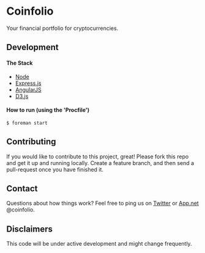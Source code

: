 Coinfolio
=========
Your financial portfolio for cryptocurrencies.

## Development

#### The Stack
* [Node](http://nodejs.org/api/)
* [Express.js](http://expressjs.com/api.html)
* [AngularJS](http://docs.angularjs.org/api/)
* [D3.js](https://github.com/mbostock/d3/wiki)

#### How to run (using the 'Procfile')

```
$ foreman start
```

## Contributing

If you would like to contribute to this project, great! Please fork this repo and get it up and running locally. Create a feature branch, and then send a pull-request once you have finished it.

## Contact

Questions about how things work? Feel free to ping us on [Twitter](https://twitter.com/coinfolio) or [App.net](https://alpha.app.net/coinfolio) @coinfolio.

## Disclaimers

This code will be under active development and might change frequently.
